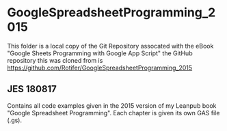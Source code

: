 # GoogleSpreadsheetProgramming_2015

This folder is a local copy of the Git Repository assocated with the 
eBook "Google Sheets Programming with Google App Script"
the GitHub repository this was cloned from is https://github.com/Rotifer/GoogleSpreadsheetProgramming_2015

JES 180817
-----------------------------------------------------------------------
Contains all code examples given in the 2015 version of my Leanpub book "Google Spreadsheet Programming". 
Each chapter is given its own GAS file (.gs).
